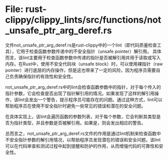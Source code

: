 # File: rust-clippy/clippy_lints/src/functions/not_unsafe_ptr_arg_deref.rs

文件not_unsafe_ptr_arg_deref.rs是rust-clippy中的一个lint（即代码质量检查工具），它用于检查函数参数传递中的不安全指针（unsafe pointer）解引用。
具体而言，该lint主要用于检查函数参数中传递的指针是否被解引用并用于读取或写入内存。在Rust中，使用不安全代码块（unsafe block）时，可以使用裸指针（raw pointer）进行底层的内存操作，但是这也带来了一定的风险，因为程序员需要自己负责确保指针的有效性和安全性。

not_unsafe_ptr_arg_deref.rs中的lint会检查函数参数中的指针，对于每个传入的指针参数，它会检查是否出现了指针解引用的情况。如果发现了这样的解引用操作，该lint会发出一个警告，提示程序员可能存在的问题。通过这种方式，lint可以帮助程序员在使用不安全指针时避免一些常见的错误和潜在的安全问题。

在具体实现上，该lint会遍历函数的参数列表，对于每个参数，它会判断其类型是否为指针类型，并且参数是否被解引用。如果是，则会发出相应的警告。

总而言之，not_unsafe_ptr_arg_deref.rs文件的作用是通过lint机制来检查函数中不安全指针参数的解引用情况，以帮助程序员发现潜在的错误和安全问题。该lint可以在代码审查和测试过程中起到提醒和防护的作用，从而增强代码的可靠性和安全性。

